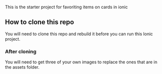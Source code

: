 This is the starter project for favoriting items on cards in ionic

## How to clone this repo

You will need to clone this repo and rebuild it before you can run this Ionic project.

### After cloning

You will need to get three of your own images to replace the ones that are in the assets folder.